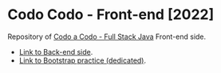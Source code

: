 # Codo Codo - Front-end [2022]
Repository of [Codo a Codo - Full Stack Java](https://www.buenosaires.gob.ar/educacion/codo-codo) Front-end side.
- [Link to Back-end side](https://github.com/hozlucas28/Codo-Codo-Back-end-2022).
- [Link to Bootstrap practice (dedicated)](https://github.com/hozlucas28/Codo-Codo-Bootstrap-Practice-2022).